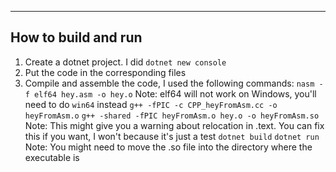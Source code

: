 ---
## How to build and run

1. Create a dotnet project. I did `dotnet new console`
2. Put the code in the corresponding files
3. Compile and assemble the code, I used the following commands:
 `nasm -f elf64 hey.asm -o hey.o` Note: elf64 will not work on Windows, you'll need to do `win64` instead
 `g++ -fPIC -c CPP_heyFromAsm.cc -o heyFromAsm.o`
 `g++ -shared -fPIC heyFromAsm.o hey.o -o heyFromAsm.so` Note: This might give you a warning about relocation in .text. You can fix this if you want, I won't because it's just a test
 `dotnet build`
 `dotnet run` Note: You might need to move the .so file into the directory where the executable is
